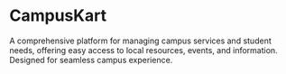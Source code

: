 # CampusKart
A comprehensive platform for managing campus services and student needs, offering easy access to local resources, events, and information. Designed for seamless campus experience.
